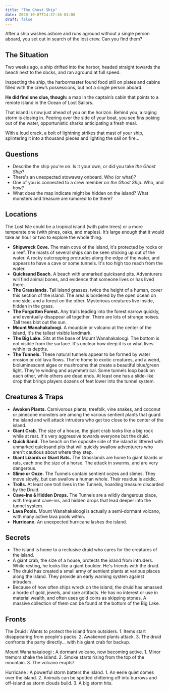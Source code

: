 ```yaml
---
title: "The Ghost Ship"
date: 2020-10-07T14:37:16-04:00
draft: false
---
```


After a ship washes ashore and runs aground without a single person aboard, you set out in search of the lost crew. Can you find them?

<div data-toc="In This Adventure"></div>



## The Situation

Two weeks ago, a ship drifted into the harbor, headed straight towards the beach next to the docks, and ran aground at full speed.

Inspecting the ship, the harbormaster found food still on plates and cabins filled with the crew’s possessions, but not a single person aboard.

**He did find one clue, though:** a map in the captain’s cabin that points to a remote island in the Ocean of Lost Sailors.

That island is now just ahead of you on the horizon. Behind you, a raging storm is closing in. Peering over the side of your boat, you see fins poking out of the water, opportunistic sharks anticipating a fresh meal.

With a loud crack, a bolt of lightning strikes that mast of your ship, splintering it into a thousand pieces and lighting the sail on fire...



## Questions

- Describe the ship you're on. Is it your own, or did you take _the Ghost Ship_?
- There's an unexpected stowaway onboard. Who (or what)?
- One of you is connected to a crew member on _the Ghost Ship_. Who, and how?
- What does the map indicate might be hidden on the island? What monsters and treasure are rumored to be there?



## Locations

The Lost Isle could be a tropical island (with palm trees) or a more temperate one (with pines, oaks, and maples). It’s large enough that it would take an hour or two to explore the whole thing.

- **Shipwreck Cove.** The main cove of the island, it's protected by rocks or a reef. The masts of several ships can be seen sticking up out of the water. A rocky outcropping protrudes along the edge of the water, and appears to have a cave or some tunnels. It's too high too reach from the water.
- **Quicksand Beach.** A beach with unmarked quicksand pits. Adventurers will find animal bones, and evidence that someone lives or has lived there.
- **The Grasslands.** Tall island grasses, twice the height of a human, cover this section of the island. The area is bordered by the open ocean on one side, and a forest on the other. Mysterious creatures live inside, hidden in the grass.
- **The Forgotten Forest.** Any trails leading into the forest narrow quickly, and eventually disappear all together. There are lots of strange noises. Tall trees blot out the sun.
- **Mount Wanahakaloogi.** A mountain or volcano at the center of the island, it's the tallest visible landmark.
- **The Big Lake.** Sits at the base of Mount Wanahakaloogi. The bottom is not visible from the surface. It's unclear how deep it is or what lives within its depths.
- **The Tunnels.** These natural tunnels appear to be formed by water erosion or old lava flows. The're home to exotic creatures, and a weird, bioluminescent algae or mushrooms that create a beautiful blue/green light. They’re winding and asymmetrical. Some tunnels loop back on each other, while others are dead ends. At least one has a slide-like drop that brings players dozens of feet lower into the tunnel system.



## Creatures & Traps

- **Awoken Plants.** Carnivorous plants, treefolk, vine snakes, and coconut or pinecone monsters are among the various sentient plants that guard the island and will attack intruders who get too close to the center of the island.
- **Giant Crab.** The size of a house, the giant crab looks like a big rock while at rest. It's very aggressive towards everyone but the druid.
- **Quick Sand.** The beach on the opposite side of the island is littered with unmarked quicksand pits that will quickly swallow adventurers who aren't cautious about where they step.
- **Giant Lizards or Giant Rats.** The Grasslands are home to giant lizards or rats, each one the size of a horse. The attack in swarms, and are very dangerous.
- **Slime or Ooze.** The Tunnels contain sentient oozes and slimes. They move slowly, but can swallow a human whole. Their residue is acidic.
- **Trolls.** At least one troll lives in the Tunnels, hoarding treasure discarded by the Druid.
- **Cave-Ins & Hidden Drops.** The Tunnels are a wildly dangerous place, with frequent cave-ins, and hidden drops that lead deeper into the tunnel system.
- **Lava Pools.** Mount Wanahakaloogi is actually a semi-dormant volcano, with many active lava pools within.
- **Hurricane.** An unexpected hurricane lashes the island.



## Secrets

- The island is home to a reclusive druid who cares for the creatures of the island.
- A giant crab, the size of a house, protects the island from intruders. While resting, he looks like a giant boulder. He's friends with the druid.
- The druid has created a small army of sentient plants at various places along the island. They provide an early warning system against intruders.
- Because of how often ships wreck on the island, the druid has amassed a horde of gold, jewels, and rare artifacts. He has no interest or use in material wealth, and often uses gold coins as skipping stones. A massive collection of them can be found at the bottom of the Big Lake.



## Fronts

The Druid
: Wants to protect the island from outsiders.
	1. Items start disappearing from people's packs.
	2. Awakened plants attack.
	3. The druid confronts the party directly... with his giant crab for backup.

Mount Wanahakaloogi
: A dormant volcano, now becoming active.
	1. Minor tremors shake the island.
	2. Smoke starts rising from the top of the mountain.
	3. The volcano erupts!

Hurricane
: A powerful storm batters the island.
	1. An eerie quiet comes over the island.
	2. Animals can be spotted chittering off into burrows and off-island as storm clouds build.
	3. A big storm hits.